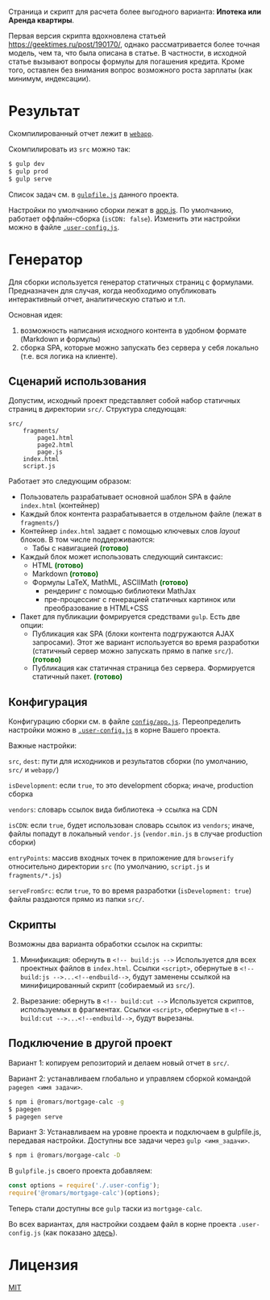 Страница и скрипт для расчета более выгодного варианта: **Ипотека или Аренда квартиры**.

Первая версия скрипта вдохновлена статьей https://geektimes.ru/post/190170/, однако рассматривается более точная модель, чем та, что была описана в статье.  В частности, в исходной статье вызывают вопросы формулы для погашения кредита. Кроме того, оставлен без внимания вопрос возможного роста зарплаты (как минимум, индексации).

# Результат
Скомпилированный отчет лежит в [`webapp`](webapp).

Скомпилировать из `src` можно так:
```bash
$ gulp dev
$ gulp prod
$ gulp serve
```

Список задач см. в [`gulpfile.js`](gulpfile.js) данного проекта.

Настройки по умолчанию сборки лежат в [app.js](config/app.js).
По умолчанию, работает оффлайн-сборка (`isCDN: false`). 
Изменить эти настройки можно в файле [`.user-config.js`](.user-config.js). 

# Генератор
Для сборки используется генератор статичных страниц с формулами.
Предназначен для случая, когда необходимо опубликовать интерактивный отчет, аналитическую статью и т.п.

Основная идея: 
1. возможность написания исходного контента в удобном формате (Markdown и формулы) 
2. сборка SPA, которые можно запускать без сервера у себя локально (т.е. вся логика на клиенте). 

## Сценарий использования
Допустим, исходный проект представляет собой набор статичных страниц в директории `src/`.
Структура следующая:
```
src/
    fragments/
        page1.html
        page2.html
        page.js
    index.html
    script.js
```
 
Работает это следующим образом:
* Пользователь разрабатывает основной шаблон SPA в файле `index.html` (контейнер)
* Каждый блок контента разрабатывается в отдельном файле (лежат в `fragments/`)
* Контейнер `index.html` задает с помощью ключевых слов _layout_ блоков. В том числе поддерживаются:
    * Табы с навигацией **<span style="color:darkgreen">(готово)</span>**
* Каждый блок может использовать следующий синтаксис:
    * HTML **<span style="color:darkgreen">(готово)</span>**
    * Markdown **<span style="color:darkgreen">(готово)</span>**
    * Формулы LaTeX, MathML, ASCIIMath **<span style="color:darkgreen">(готово)</span>**
        * рендеринг с помощью библиотеки MathJax
        * пре-процессинг с генерацией статичных картинок или преобразование в HTML+CSS         
* Пакет для публикации фомрируется средствами `gulp`. Есть две опции:
    * Публикация как SPA (блоки контента подгружаются AJAX запросами). Этот же вариант используется во время разработки (статичный сервер можно запускать прямо в папке `src/`). **<span style="color:darkgreen">(готово)</span>**
    * Публикация как статичная страница без сервера. Формируется статичный пакет. **<span style="color:darkgreen">(готово)</span>**

## Конфигурация
Конфигурацию сборки см. в файле [`config/app.js`](config/app.js). Переопределить настройки можно в [`.user-config.js`](.user-config.js) в корне Вашего проекта. 

Важные настройки:

`src`, `dest`: пути для исходников и результатов сборки (по умолчанию, `src/` и `webapp/`)

`isDevelopment`: если `true`, то это development сборка; иначе, production сборка

`vendors`: словарь ссылок вида библиотека -> ссылка на CDN

`isCDN`: если `true`, будет использован словарь ссылок из `vendors`; иначе, файлы попадут в локальный `vendor.js` (`vendor.min.js` в случае production сборки)

`entryPoints`: массив входных точек в приложение для `browserify` относительно директории `src` (по умолчанию, `script.js` и `fragments/*.js`)

`serveFromSrc`: если `true`, то во время разработки (`isDevelopment: true`) файлы раздаются прямо из папки `src/`.


## Скрипты
Возможны два варианта обработки ссылок на скрипты:
1) Минификация: обернуть в `<!-- build:js -->` 
Используется для всех проектных файлов в `index.html`.
Ссылки `<script>`, обернутые в `<!-- build:js -->...<!--endbuild-->`, будут заменены ссылкой на минифицированный скрипт (собираемый из `src/`). 

2) Вырезание: обернуть в `<!-- build:cut -->`
Используется скриптов, используемых в фрагментах.
Ссылки `<script>`, обернутые в `<!-- build:cut -->...<!--endbuild-->`, будут вырезаны.


## Подключение в другой проект
Вариант 1: копируем репозиторий и делаем новый отчет в `src/`.

Вариант 2: устанавливаем глобально и управляем сборкой командой `pagegen <имя задачи>`. 
```bash
$ npm i @romars/mortgage-calc -g
$ pagegen 
$ pagegen serve
```

Вариант 3: Устанавливаем на уровне проекта и подключаем в gulpfile.js, передавая настройки.
Доступны все задачи через `gulp <имя_задачи>`.

```bash
$ npm i @romars/morgage-calc -D
```

В `gulpfile.js` своего проекта добавляем:
```javascript
const options = require('./.user-config');
require('@romars/mortgage-calc')(options); 
```

Теперь стали доступны все `gulp` таски из `mortgage-calc`.

Во всех вариантах, для настройки создаем файл в корне проекта `.user-config.js` (как показано [здесь](.user-config.js)).
                                   
# Лицензия
[MIT](http://www.opensource.org/licenses/MIT)